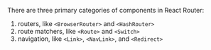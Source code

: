 There are three primary categories of components in React Router:

1. routers, like `<BrowserRouter>` and `<HashRouter>`
2. route matchers, like `<Route>` and `<Switch>`
3. navigation, like `<Link>`, `<NavLink>`, and `<Redirect>`
